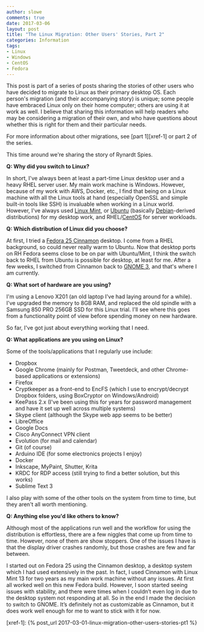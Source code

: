 ```yaml
---
author: slowe
comments: true
date: 2017-03-06
layout: post
title: "The Linux Migration: Other Users' Stories, Part 2"
categories: Information
tags:
- Linux
- Windows
- CentOS
- Fedora
---
```


This post is part of a series of posts sharing the stories of other users who have decided to migrate to Linux as their primary desktop OS. Each person's migration (and their accompanying story) is unique; some people have embraced Linux only on their home computer; others are using it at work as well. I believe that sharing this information will help readers who may be considering a migration of their own, and who have questions about whether this is right for them and their particular needs.

For more information about other migrations, see [part 1][xref-1] or part 2 of the series.

This time around we're sharing the story of Rynardt Spies.

**Q: Why did you switch to Linux?**

In short, I've always been at least a part-time Linux desktop user and a heavy RHEL server user. My main work machine is Windows. However, because of my work with AWS, Docker, etc., I find that being on a Linux machine with all the Linux tools at hand (especially OpenSSL and simple built-in tools like SSH) is invaluable when working in a Linux world. However, I've always used [Linux Mint][link-1], or [Ubuntu][link-2] (basically [Debian][link-4]-derived distributions) for my desktop work, and RHEL/[CentOS][link-3] for server workloads.

**Q: Which distribution of Linux did you choose?**

At first, I tried a [Fedora 25 Cinnamon][link-5] desktop. I come from a RHEL background, so could never really warm to Ubuntu. Now that desktop ports on RH Fedora seems close to be on par with Ubuntu/Mint, I think the switch back to RHEL from Ubuntu is possible for desktop, at least for me. After a few weeks, I switched from Cinnamon back to [GNOME 3][link-6], and that's where I am currently.

**Q: What sort of hardware are you using?**

I'm using a Lenovo X201 (an old laptop I've had laying around for a while). I've upgraded the memory to 8GB RAM, and replaced the old spindle with a Samsung 850 PRO 256GB SSD for this Linux trial. I'll see where this goes from a functionality point of view before spending money on new hardware.

So far, I've got just about everything working that I need.

**Q: What applications are you using on Linux?**

Some of the tools/applications that I regularly use include:

* Dropbox
* Google Chrome (mainly for Postman, Tweetdeck, and other Chrome-based applications or extensions)
* Firefox
* Cryptkeeper as a front-end to EncFS (which I use to encrypt/decrypt Dropbox folders, using BoxCryptor on Windows/Android)
* KeePass 2.x (I've been using this for years for password management and have it set up well across multiple systems)
* Skype client (although the Skype web app seems to be better)
* LibreOffice
* Google Docs
* Cisco AnyConnect VPN client
* Evolution (for mail and calendar)
* Git (of course)
* Arduino IDE (for some electronics projects I enjoy)
* Docker
* Inkscape, MyPaint, Shutter, Krita
* KRDC for RDP access (still trying to find a better solution, but this works)
* Sublime Text 3

I also play with some of the other tools on the system from time to time, but they aren't all worth mentioning.

**Q: Anything else you'd like others to know?**

Although most of the applications run well and the workflow for using the distribution is effortless, there are a few niggles that come up from time to time. However, none of them are show stoppers. One of the issues I have is that the display driver crashes randomly, but those crashes are few and far between.

I started out on Fedora 25 using the Cinnamon desktop, a desktop system which I had used extensively in the past. In fact, I used Cinnamon with Linux Mint 13 for two years as my main work machine without any issues. At first all worked well on this new Fedora build. However, I soon started seeing issues with stability, and there were times when I couldn’t even log in due to the desktop system not responding at all. So in the end I made the decision to switch to GNOME. It’s definitely not as customizable as Cinnamon, but it does work well enough for me to want to stick with it for now.



[link-1]: https://linuxmint.com/
[link-2]: https://www.ubuntu.com/
[link-3]: https://centos.org/
[link-4]: https://www.debian.org/
[link-5]: https://spins.fedoraproject.org/en/cinnamon/
[link-6]: https://www.gnome.org/gnome-3/
[xref-1]: {% post_url 2017-03-01-linux-migration-other-users-stories-pt1 %}
